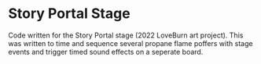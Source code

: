 # Story Portal Stage

Code written for the Story Portal stage (2022 LoveBurn art project).
This was written to time and sequence several propane flame poffers with stage events 
and trigger timed sound effects on a seperate board.
